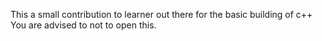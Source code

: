 This a small contribution to learner out there for the basic building of c++
You are advised to not to open this.
